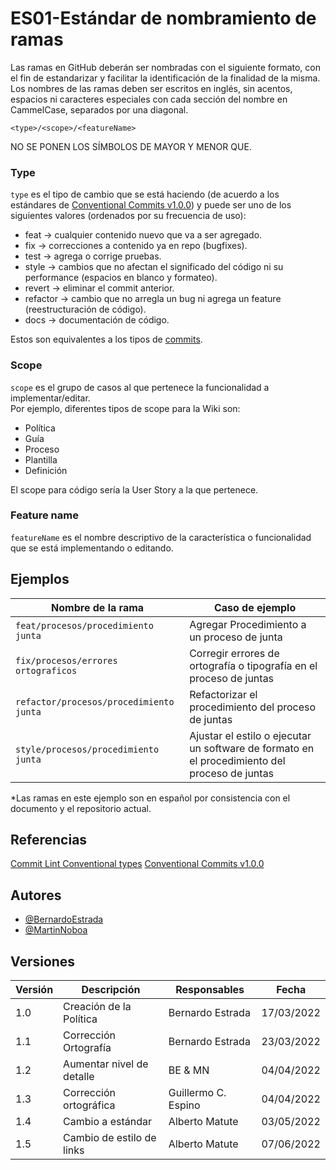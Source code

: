 # ES01-Estándar de nombramiento de ramas

Las ramas en GitHub deberán ser nombradas con el siguiente formato, con el fin de estandarizar y facilitar la identificación de la finalidad de la misma.
Los nombres de las ramas deben ser escritos en inglés, sin acentos, espacios ni caracteres especiales con cada sección del nombre en CammelCase, separados por una diagonal.

`<type>/<scope>/<featureName>`

NO SE PONEN LOS SÍMBOLOS DE MAYOR Y MENOR QUE.

### Type
`type` es el tipo de cambio que se está haciendo (de acuerdo a los estándares de [Conventional Commits v1.0.0](https://www.conventionalcommits.org/en/v1.0.0/#summary)) y puede ser uno de los siguientes valores (ordenados por su frecuencia de uso):
- feat -> cualquier contenido nuevo que va a ser agregado.
- fix -> correcciones a contenido ya en repo (bugfixes).
- test -> agrega o corrige pruebas.
- style -> cambios que no afectan el significado del código ni su performance (espacios en blanco y formateo).
- revert -> eliminar el commit anterior.
- refactor -> cambio que no arregla un bug ni agrega un feature (reestructuración de código).
- docs -> documentación de código.


Estos son equivalentes a los tipos de [commits](https://mutateinc.github.io/Estandares/ES02).

### Scope
`scope` es el grupo de casos al que pertenece la funcionalidad a implementar/editar.   
 Por ejemplo, diferentes tipos de scope para la Wiki son:
- Política 
- Guía
- Proceso
- Plantilla
- Definición

El scope para código sería la User Story a la que pertenece.

### Feature name
`featureName` es el nombre descriptivo de la característica o funcionalidad que se está implementando o editando.


## Ejemplos

| Nombre de la rama | Caso de ejemplo |
| ----------------- | --------------- |
| `feat/procesos/procedimiento junta` | Agregar Procedimiento a un proceso de junta |
| `fix/procesos/errores ortograficos` | Corregir errores de ortografía o tipografía en el proceso de juntas |
| `refactor/procesos/procedimiento junta` | Refactorizar el procedimiento del proceso de juntas |
| `style/procesos/procedimiento junta` | Ajustar el estilo o ejecutar un software de formato en el procedimiento del proceso de juntas |
*Las ramas en este ejemplo son en español por consistencia con el documento y el repositorio actual.

## Referencias

[Commit Lint Conventional types](https://github.com/conventional-changelog/commitlint/tree/master/%40commitlint/config-conventional)
[Conventional Commits v1.0.0](https://www.conventionalcommits.org/en/v1.0.0/)

## Autores

- [@BernardoEstrada](https://www.github.com/BernardoEstrada)
- [@MartinNoboa](https://www.github.com/MartinNoboa)

## Versiones

| Versión | Descripción                                  | Responsables       | Fecha      |
| ------- | -------------------------------------------- | ----------------   | ---------- |
| 1.0     | Creación de la Política                      | Bernardo Estrada   | 17/03/2022 |
| 1.1     | Corrección Ortografía                        | Bernardo Estrada   | 23/03/2022 |
| 1.2     | Aumentar nivel de detalle                    | BE & MN            | 04/04/2022 |
| 1.3     | Corrección ortográfica                       | Guillermo C. Espino| 04/04/2022 |
| 1.4     | Cambio a estándar                            | Alberto Matute     | 03/05/2022 |
| 1.5     | Cambio de estilo de links                    | Alberto Matute     | 07/06/2022 |